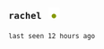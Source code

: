 ### <samp>rachel</samp> &nbsp; [<img height="20" src="https://raw.githubusercontent.com/rachel-ng/rachel-ng/main/src/etc/img.svg" alt="active"/>](https://github.com/rachel-ng)<sub><sup><samp></samp></sup></sub> &nbsp;

<sup><samp>last seen 12 hours ago</samp></sup>

<!-- when the revolution comes where will you hide -->
